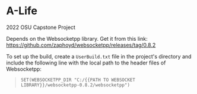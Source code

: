 # A-Life
2022 OSU Capstone Project

Depends on the Websocketpp library. Get it from this link: https://github.com/zaphoyd/websocketpp/releases/tag/0.8.2

To set up the build, create a `UserBuild.txt` file in the project's directory and include the following line with the local path to the header files of Websocketpp:

> `SET(WEBSOCKETPP_DIR "C:/{{PATH TO WEBSOCKET LIBRARY}}/websocketpp-0.8.2/websocketpp")`
